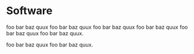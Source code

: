 # Software

foo bar baz quux foo bar baz quux foo bar baz quux foo bar baz quux foo bar baz quux foo bar baz quux.

foo bar baz quux foo bar baz quux.
